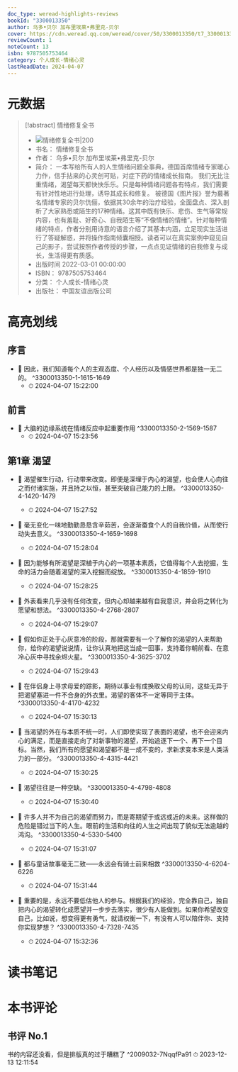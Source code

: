 ```yaml
---
doc_type: weread-highlights-reviews
bookId: "3300013350"
author: 乌多•贝尔 加布里埃莱•弗里克-贝尔
cover: https://cdn.weread.qq.com/weread/cover/50/3300013350/t7_3300013350.jpg
reviewCount: 1
noteCount: 13
isbn: 9787505753464
category: 个人成长-情绪心灵
lastReadDate: 2024-04-07
---
```

# 元数据
> [!abstract] 情绪修复全书
> - ![ 情绪修复全书|200](https://cdn.weread.qq.com/weread/cover/50/3300013350/t7_3300013350.jpg)
> - 书名： 情绪修复全书
> - 作者： 乌多•贝尔 加布里埃莱•弗里克-贝尔
> - 简介： 一本写给所有人的人生情绪问题全事典，德国首席情绪专家暖心力作，信手拈来的心灵创可贴，对症下药的情绪成长指南。
我们无比注重情绪，渴望每天都快快乐乐。只是每种情绪问题各有特点，我们需要有针对性地进行处理，诱导其成长和修复。
被德国《图片报》誉为蕞著名情绪专家的贝尔伉俪，依据其30余年的治疗经验，全面盘点、深入剖析了大家熟悉或陌生的17种情绪。这其中既有快乐、悲伤、生气等常规内容，也有羞耻、好奇心、自我陌生等“不像情绪的情绪”。针对每种情绪的特点，作者分别用诗意的语言介绍了其基本内涵，立足现实生活进行了答疑解惑，并将操作指南倾囊相授。读者可以在真实案例中窥见自己的影子，尝试按照作者传授的步骤，一点点见证情绪的自我修复与成长，生活得更有质感。
> - 出版时间 2022-03-01 00:00:00
> - ISBN： 9787505753464
> - 分类： 个人成长-情绪心灵
> - 出版社： 中国友谊出版公司

# 高亮划线

## 序言


- 📌 因此，我们知道每个人的主观态度、个人经历以及情感世界都是独一无二的。 ^3300013350-1-1615-1649
    - ⏱ 2024-04-07 15:22:00 
## 前言


- 📌 大脑的边缘系统在情绪反应中起重要作用 ^3300013350-2-1569-1587
    - ⏱ 2024-04-07 15:23:56 
## 第1章 渴望


- 📌 渴望催生行动，行动带来改变。即便是深埋于内心的渴望，也会使人心向往之而付诸实施，并且持之以恒，甚至突破自己能力的上限。 ^3300013350-4-1420-1479
    - ⏱ 2024-04-07 15:27:52 

- 📌 毫无变化一味地勤勤恳恳含辛茹苦，会逐渐蚕食个人的自我价值，从而使行动失去意义。 ^3300013350-4-1659-1698
    - ⏱ 2024-04-07 15:28:04 

- 📌 因为能够有所渴望是深植于内心的一项基本素质，它值得每个人去挖掘，生命的活力会随着渴望的深入挖掘而绽放。 ^3300013350-4-1859-1910
    - ⏱ 2024-04-07 15:28:25 

- 📌 外表看来几乎没有任何改变，但内心却越来越有自我意识，并会将之转化为愿望和想法。 ^3300013350-4-2768-2807
    - ⏱ 2024-04-07 15:29:07 

- 📌 假如你正处于心灰意冷的阶段，那就需要有一个了解你的渴望的人来帮助你，给你的渴望说说情，让你认真地把这当成一回事，支持着你朝前看、在意冷心灰中寻找余烬火星。 ^3300013350-4-3625-3702
    - ⏱ 2024-04-07 15:29:43 

- 📌 在伴侣身上寻求母爱的踪影，期待以事业有成换取父母的认同，这些无异于把渴望塞进一件不合身的外衣里。渴望的客体不一定等同于主体。 ^3300013350-4-4170-4232
    - ⏱ 2024-04-07 15:30:13 

- 📌 当渴望的外在与本质不统一时，人们即使实现了表面的渴望，也不会迎来内心的满足，而是直接走向了对新事物的渴望，开始追逐下一个、再下一个目标。当然，我们所有的愿望和渴望都不是一成不变的，求新求变本来是人类活力的一部分。 ^3300013350-4-4315-4421
    - ⏱ 2024-04-07 15:30:25 

- 📌 渴望往往是一种空缺。 ^3300013350-4-4798-4808
    - ⏱ 2024-04-07 15:30:40 

- 📌 许多人并不为自己的渴望而努力，而是寄期望于或远或近的未来。这样做的危险是错过当下的人生。眼前的生活和向往的人生之间出现了貌似无法逾越的鸿沟。 ^3300013350-4-5330-5400
    - ⏱ 2024-04-07 15:31:07 

- 📌 都与童话故事毫无二致——永远会有骑士前来相救 ^3300013350-4-6204-6226
    - ⏱ 2024-04-07 15:31:44 

- 📌 重要的是，永远不要低估他人的参与。根据我们的经验，完全靠自己，独自把内心的渴望转化成愿望并一步步去落实，很少有人能做到。如果你希望改变自己，比如说，想变得更有勇气，就请权衡一下，有没有人可以陪伴你、支持你实现梦想？ ^3300013350-4-7328-7435
    - ⏱ 2024-04-07 15:32:36 
# 读书笔记

# 本书评论

## 书评 No.1 
书的内容还没看，但是排版真的过于糟糕了 ^2009032-7NqqfPa91
⏱ 2023-12-13 12:11:54
